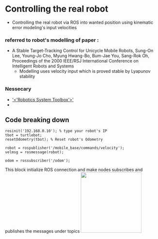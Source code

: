 # Controlling the real robot
+ Controlling the real robot via ROS into wanted position using kinematic error modeling's input velocities

### referred to robot's modelling of paper : 
+ A Stable Target-Tracking Control for Unicycle Mobile Robots, Sung-On Lee, Young-Jo Cho, Myung Hwang-Bo, Bum-Jae You, Sang-Rok Oh, Proceedings of the 2000 IEEE/RSJ International Conference on Intelligent Robots and Systems 
  + Modelling uses velocity input which is proved stable by Lyapunov stability

### Nessecary
+ ['<'Robotics System Toolbox'>'](https://kr.mathworks.com/help/robotics/classeslist.html)
+ <Robotics System Toolbox Support Package for Turtlebot-Based Robots>
## Code breaking down
    rosinit('192.168.0.10'); % type your robot's IP
    tbot = turtlebot;
    resetOdometry(tbot); % Reset robot's Odometry
    
    robot = rospublisher('/mobile_base/commands/velocity');
    velmsg = rosmessage(robot);
    
    odom = rossubscriber('/odom');

This block initialize ROS connection and make nodes subscribes and publishes the messages under topics
<img src="https://github.com/engcang/image-files/turtlebot2/rqt1.jpg" width="200" position="center">
